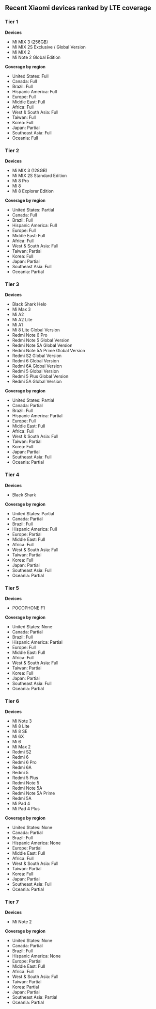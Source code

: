 ## Recent Xiaomi devices ranked by LTE coverage

### Tier 1

**Devices**

* Mi MIX 3 (256GB)
* Mi MIX 2S Exclusive / Global Version
* Mi MIX 2
* Mi Note 2 Global Edition

**Coverage by region**

* United States: Full
* Canada: Full
* Brazil: Full
* Hispanic America: Full
* Europe: Full
* Middle East: Full
* Africa: Full
* West & South Asia: Full
* Taiwan: Full
* Korea: Full
* Japan: Partial
* Southeast Asia: Full
* Oceania: Full

### Tier 2

**Devices**

* Mi MIX 3 (128GB)
* Mi MIX 2S Standard Edition
* Mi 8 Pro
* Mi 8
* Mi 8 Explorer Edition

**Coverage by region**

* United States: Partial
* Canada: Full
* Brazil: Full
* Hispanic America: Full
* Europe: Full
* Middle East: Full
* Africa: Full
* West & South Asia: Full
* Taiwan: Partial
* Korea: Full
* Japan: Partial
* Southeast Asia: Full
* Oceania: Partial

### Tier 3

**Devices**

* Black Shark Helo
* Mi Max 3
* Mi A2
* Mi A2 Lite
* Mi A1
* Mi 8 Lite Global Version
* Redmi Note 6 Pro
* Redmi Note 5 Global Version
* Redmi Note 5A Global Version
* Redmi Note 5A Prime Global Version
* Redmi S2 Global Version
* Redmi 6 Global Version
* Redmi 6A Global Version
* Redmi 5 Global Version
* Redmi 5 Plus Global Version
* Redmi 5A Global Version

**Coverage by region**

* United States: Partial
* Canada: Partial
* Brazil: Full
* Hispanic America: Partial
* Europe: Full
* Middle East: Full
* Africa: Full
* West & South Asia: Full
* Taiwan: Partial
* Korea: Full
* Japan: Partial
* Southeast Asia: Full
* Oceania: Partial

### Tier 4

**Devices**

* Black Shark

**Coverage by region**

* United States: Partial
* Canada: Partial
* Brazil: Full
* Hispanic America: Full
* Europe: Partial
* Middle East: Full
* Africa: Full
* West & South Asia: Full
* Taiwan: Partial
* Korea: Full
* Japan: Partial
* Southeast Asia: Full
* Oceania: Partial

### Tier 5

**Devices**

* POCOPHONE F1

**Coverage by region**

* United States: None
* Canada: Partial
* Brazil: Full
* Hispanic America: Partial
* Europe: Full
* Middle East: Full
* Africa: Full
* West & South Asia: Full
* Taiwan: Partial
* Korea: Full
* Japan: Partial
* Southeast Asia: Full
* Oceania: Partial

### Tier 6

**Devices**

* Mi Note 3
* Mi 8 Lite
* Mi 8 SE
* Mi 6X
* Mi 6
* Mi Max 2
* Redmi S2
* Redmi 6
* Redmi 6 Pro
* Redmi 6A
* Redmi 5
* Redmi 5 Plus
* Redmi Note 5
* Redmi Note 5A
* Redmi Note 5A Prime
* Redmi 5A
* Mi Pad 4
* Mi Pad 4 Plus

**Coverage by region**

* United States: None
* Canada: Partial
* Brazil: Full
* Hispanic America: None
* Europe: Partial
* Middle East: Full
* Africa: Full
* West & South Asia: Full
* Taiwan: Partial
* Korea: Full
* Japan: Partial
* Southeast Asia: Full
* Oceania: Partial

### Tier 7

**Devices**

* Mi Note 2

**Coverage by region**

* United States: None
* Canada: Partial
* Brazil: Full
* Hispanic America: None
* Europe: Partial
* Middle East: Full
* Africa: Full
* West & South Asia: Full
* Taiwan: Partial
* Korea: Partial
* Japan: Partial
* Southeast Asia: Partial
* Oceania: Partial